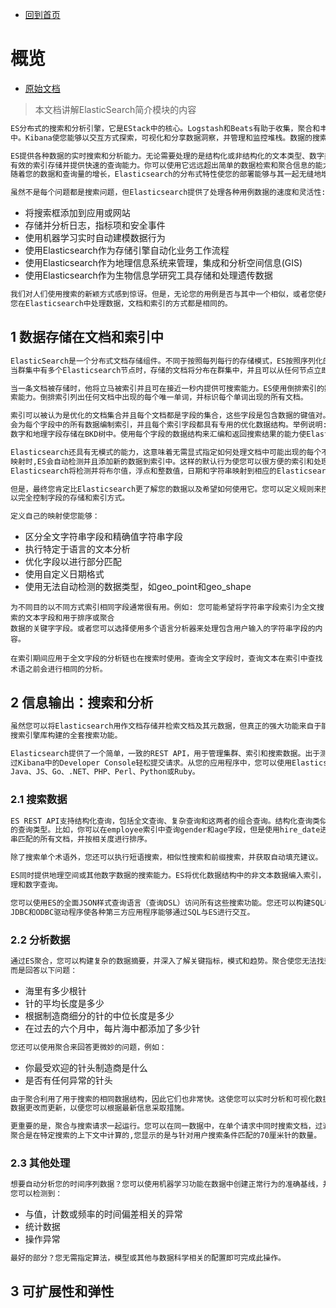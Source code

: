 - [回到首页](../readme.md)

# 概览

- [原始文档](https://www.elastic.co/guide/en/elasticsearch/reference/current/elasticsearch-intro.html)

> 本文档讲解ElasticSearch简介模块的内容

```txt
ES分布式的搜索和分析引擎，它是EStack中的核心。Logstash和Beats有助于收集，聚合和丰富您的数据并将其存储在Elasticsearch
中。Kibana使您能够以交互方式探索，可视化和分享数据洞察，并管理和监控堆栈。数据的搜索工作都发生在Elasticsearch中。

ES提供各种数据的实时搜索和分析能力。无论需要处理的是结构化或非结构化的文本类型、数字类型或坐标类型数据，ES都能快速
有效的索引存储并提供快速的查询能力。你可以使用它远远超出简单的数据检索和聚合信息的能力去发现数据中的趋势和模式。
随着您的数据和查询量的增长，Elasticsearch的分布式特性使您的部署能够与其一起无缝地增长。

虽然不是每个问题都是搜索问题，但Elasticsearch提供了处理各种用例数据的速度和灵活性:
```

- 将搜索框添加到应用或网站
- 存储并分析日志，指标项和安全事件
- 使用机器学习实时自动建模数据行为
- 使用Elasticsearch作为存储引擎自动化业务工作流程
- 使用Elasticsearch作为地理信息系统来管理，集成和分析空间信息(GIS)
- 使用Elasticsearch作为生物信息学研究工具存储和处理遗传数据

```txt
我们对人们使用搜索的新颖方式感到惊讶。但是，无论您的用例是否与其中一个相似，或者您使用Elasticsearch来解决新问题，
您在Elasticsearch中处理数据，文档和索引的方式都是相同的。
```

## 1 数据存储在文档和索引中

```txt
ElasticSearch是一个分布式文档存储组件。不同于按照每列每行的存储模式，ES按照序列化的JSON结构存储复杂的数据结构。
当群集中有多个Elasticsearch节点时，存储的文档将分布在群集中，并且可以从任何节点立即访问到。

当一条文档被存储时，他将立马被索引并且可在接近一秒内提供可搜索能力。ES使用倒排索引的数据结构来支持快速的全文本搜
索能力。倒排索引列出任何文档中出现的每个唯一单词，并标识每个单词出现的所有文档。

索引可以被认为是优化的文档集合并且每个文档都是字段的集合，这些字段是包含数据的键值对。默认情况下，Elasticsearch
会为每个字段中的所有数据编制索引，并且每个索引字段都具有专用的优化数据结构。举例说明: 文本字段存储在反向索引中，
数字和地理字段存储在BKD树中。使用每个字段的数据结构来汇编和返回搜索结果的能力使Elasticsearch如此之快。

Elasticsearch还具有无模式的能力，这意味着无需显式指定如何处理文档中可能出现的每个不同字段而索引文档。当启用动态
映射时,ES会自动检测并且添加新的数据到索引中。这样的默认行为使您可以很方便的索引和处理数据，只需启动索引文档，
Elasticsearch将检测并将布尔值，浮点和整数值，日期和字符串映射到相应的Elasticsearch数据类型。

但是，最终您肯定比Elasticsearch更了解您的数据以及希望如何使用它。您可以定义规则来控制动态映射并显式定义映射，
以完全控制字段的存储和索引方式。

定义自己的映射使您能够：
```

- 区分全文字符串字段和精确值字符串字段
- 执行特定于语言的文本分析
- 优化字段以进行部分匹配
- 使用自定义日期格式
- 使用无法自动检测的数据类型，如geo_point和geo_shape

```
为不同目的以不同方式索引相同字段通常很有用。例如: 您可能希望将字符串字段索引为全文搜索的文本字段和用于排序或聚合
数据的关键字字段。或者您可以选择使用多个语言分析器来处理包含用户输入的字符串字段的内容。

在索引期间应用于全文字段的分析链也在搜索时使用。查询全文字段时，查询文本在索引中查找术语之前会进行相同的分析。
```

## 2 信息输出：搜索和分析

```txt
虽然您可以将Elasticsearch用作文档存储并检索文档及其元数据，但真正的强大功能来自于能够轻松访问基于Apache Lucene
搜索引擎库构建的全套搜索功能。

Elasticsearch提供了一个简单，一致的REST API，用于管理集群、索引和搜索数据。出于测试目的，您可以直接从命令行或通
过Kibana中的Developer Console轻松提交请求。从您的应用程序中，您可以使用Elasticsearch客户端作为您选择的语言：
Java、JS、Go、.NET、PHP、Perl、Python或Ruby。
```

### 2.1 搜索数据

```txt
ES REST API支持结构化查询，包括全文查询、复杂查询和这两者的组合查询。结构化查询类似于可以在SQL中构造
的查询类型。比如，你可以在employee索引中查询gender和age字段，但是使用hire_date进行排序。全文查询查找与查询字符
串匹配的所有文档，并按相关度进行排序。

除了搜索单个术语外，您还可以执行短语搜索，相似性搜索和前缀搜索，并获取自动填充建议。

ES同时提供地理空间或其他数字数据的搜索能力。ES将优化数据结构中的非文本数据编入索引，以支持高性能的地
理和数字查询。

您可以使用ES的全面JSON样式查询语言（查询DSL）访问所有这些搜索功能。您还可以构建SQL样式的查询以在ES内本地搜索和聚合数据，
JDBC和ODBC驱动程序使各种第三方应用程序能够通过SQL与ES进行交互。
```

### 2.2 分析数据

```txt
通过ES聚合，您可以构建复杂的数据摘要，并深入了解关键指标，模式和趋势。聚合使您无法找到众所周知的“大海捞针”，
而是回答以下问题：
```

- 海里有多少根针
- 针的平均长度是多少
- 根据制造商细分的针的中位长度是多少
- 在过去的六个月中，每片海中都添加了多少针

```txt
您还可以使用聚合来回答更微妙的问题，例如：
```

- 你最受欢迎的针头制造商是什么
- 是否有任何异常的针头

```txt
由于聚合利用了用于搜索的相同数据结构，因此它们也非常快。这使您可以实时分析和可视化数据。您的报告和仪表板会随着
数据更改而更新，以便您可以根据最新信息采取措施。

更重要的是，聚合与搜索请求一起运行。您可以在同一数据中，在单个请求中同时搜索文档，过滤结果和执行分析。并且因为
聚合是在特定搜索的上下文中计算的,您显示的是与针对用户搜索条件匹配的70厘米针的数量。
```

### 2.3 其他处理

```txt
想要自动分析您的时间序列数据？您可以使用机器学习功能在数据中创建正常行为的准确基线，并识别异常模式。通过机器学习，
您可以检测到：
```

- 与值，计数或频率的时间偏差相关的异常
- 统计数据
- 操作异常

```txt
最好的部分？您无需指定算法，模型或其他与数据科学相关的配置即可完成此操作。
```

## 3 可扩展性和弹性
